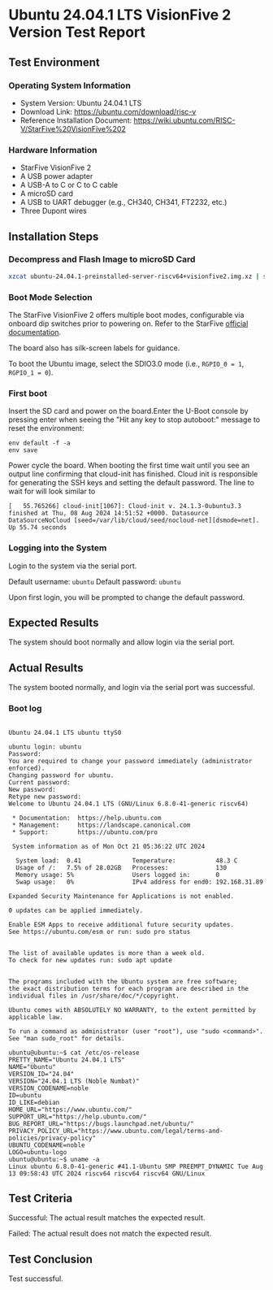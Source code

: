 # Ubuntu 24.04.1 LTS VisionFive 2 Version Test Report

## Test Environment

### Operating System Information

- System Version: Ubuntu 24.04.1 LTS
- Download Link: https://ubuntu.com/download/risc-v
- Reference Installation Document: https://wiki.ubuntu.com/RISC-V/StarFive%20VisionFive%202

### Hardware Information

- StarFive VisionFive 2
- A USB power adapter
- A USB-A to C or C to C cable
- A microSD card
- A USB to UART debugger (e.g., CH340, CH341, FT2232, etc.)
- Three Dupont wires

## Installation Steps

### Decompress and Flash Image to microSD Card

```bash
xzcat ubuntu-24.04.1-preinstalled-server-riscv64+visionfive2.img.xz | sudo dd bs=1M conv=fsync of=/dev/<your-device>
```

### Boot Mode Selection

The StarFive VisionFive 2 offers multiple boot modes, configurable via onboard dip switches prior to powering on. Refer to the StarFive [official documentation](https://doc.rvspace.org/VisionFive2/Quick_Start_Guide/VisionFive2_SDK_QSG/boot_mode_settings.html).

The board also has silk-screen labels for guidance.

To boot the Ubuntu image, select the SDIO3.0 mode (i.e., `RGPIO_0 = 1`, `RGPIO_1 = 0`).

### First boot

Insert the SD card and power on the board.Enter the U-Boot console by pressing enter when seeing the "Hit any key to stop autoboot:" message to reset the environment:

```
env default -f -a
env save
```

Power cycle the board. When booting the first time wait until you see an output line confirming that cloud-init has finished. Cloud init is responsible for generating the SSH keys and setting the default password. The line to wait for will look similar to
``` log
[   55.765266] cloud-init[1067]: Cloud-init v. 24.1.3-0ubuntu3.3 finished at Thu, 08 Aug 2024 14:51:52 +0000. Datasource DataSourceNoCloud [seed=/var/lib/cloud/seed/nocloud-net][dsmode=net].  Up 55.74 seconds
```

### Logging into the System

Login to the system via the serial port.

Default username: `ubuntu`
Default password: `ubuntu`

Upon first login, you will be prompted to change the default password.

## Expected Results

The system should boot normally and allow login via the serial port.

## Actual Results

The system booted normally, and login via the serial port was successful.

### Boot log 

```log 

Ubuntu 24.04.1 LTS ubuntu ttyS0

ubuntu login: ubuntu
Password: 
You are required to change your password immediately (administrator enforced).
Changing password for ubuntu.
Current password: 
New password: 
Retype new password: 
Welcome to Ubuntu 24.04.1 LTS (GNU/Linux 6.8.0-41-generic riscv64)

 * Documentation:  https://help.ubuntu.com
 * Management:     https://landscape.canonical.com
 * Support:        https://ubuntu.com/pro

 System information as of Mon Oct 21 05:36:22 UTC 2024

  System load:  0.41              Temperature:           48.3 C
  Usage of /:   7.5% of 28.02GB   Processes:             130
  Memory usage: 5%                Users logged in:       0
  Swap usage:   0%                IPv4 address for end0: 192.168.31.89

Expanded Security Maintenance for Applications is not enabled.

0 updates can be applied immediately.

Enable ESM Apps to receive additional future security updates.
See https://ubuntu.com/esm or run: sudo pro status


The list of available updates is more than a week old.
To check for new updates run: sudo apt update


The programs included with the Ubuntu system are free software;
the exact distribution terms for each program are described in the
individual files in /usr/share/doc/*/copyright.

Ubuntu comes with ABSOLUTELY NO WARRANTY, to the extent permitted by
applicable law.

To run a command as administrator (user "root"), use "sudo <command>".
See "man sudo_root" for details.

ubuntu@ubuntu:~$ cat /etc/os-release 
PRETTY_NAME="Ubuntu 24.04.1 LTS"
NAME="Ubuntu"
VERSION_ID="24.04"
VERSION="24.04.1 LTS (Noble Numbat)"
VERSION_CODENAME=noble
ID=ubuntu
ID_LIKE=debian
HOME_URL="https://www.ubuntu.com/"
SUPPORT_URL="https://help.ubuntu.com/"
BUG_REPORT_URL="https://bugs.launchpad.net/ubuntu/"
PRIVACY_POLICY_URL="https://www.ubuntu.com/legal/terms-and-policies/privacy-policy"
UBUNTU_CODENAME=noble
LOGO=ubuntu-logo
ubuntu@ubuntu:~$ uname -a
Linux ubuntu 6.8.0-41-generic #41.1-Ubuntu SMP PREEMPT_DYNAMIC Tue Aug 13 09:58:43 UTC 2024 riscv64 riscv64 riscv64 GNU/Linux

```

## Test Criteria

Successful: The actual result matches the expected result.

Failed: The actual result does not match the expected result.

## Test Conclusion

Test successful.
